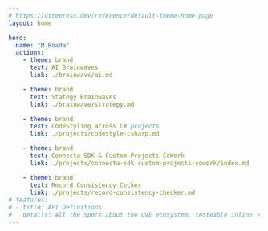 ```yaml
---
# https://vitepress.dev/reference/default-theme-home-page
layout: home

hero:
  name: "M.Boada"
  actions:
    - theme: brand
      text: AI Brainwaves
      link: ./brainwave/ai.md

    - theme: brand
      text: Stategy Brainwaves
      link: ./brainwave/strategy.md

    - theme: brand
      text: CodeStyling across C# projects
      link: ./projects/codestyle-csharp.md

    - theme: brand
      text: Connecta SDK & Custom Projects CoWork
      link: ./projects/connecta-sdk-custom-projects-cowork/index.md

    - theme: brand
      text: Record Consistency Cecker
      link: ./projects/record-consistency-checker.md
# features:
# - title: API Definitions
#   details: All the specs about the UVE ecosystem, testeable inline ⚡️
---
```

